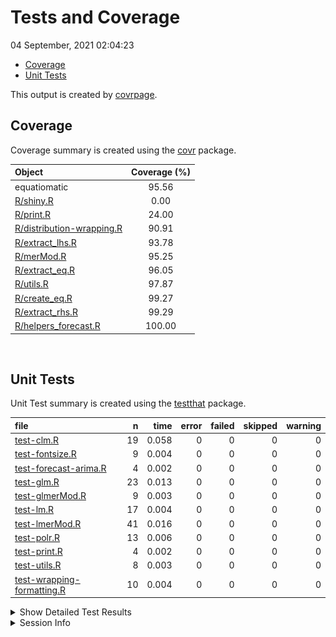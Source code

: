 Tests and Coverage
================
04 September, 2021 02:04:23

  - [Coverage](#coverage)
  - [Unit Tests](#unit-tests)

This output is created by
[covrpage](https://github.com/yonicd/covrpage).

## Coverage

Coverage summary is created using the
[covr](https://github.com/r-lib/covr) package.

| Object                                                    | Coverage (%) |
| :-------------------------------------------------------- | :----------: |
| equatiomatic                                              |    95.56     |
| [R/shiny.R](../R/shiny.R)                                 |     0.00     |
| [R/print.R](../R/print.R)                                 |    24.00     |
| [R/distribution-wrapping.R](../R/distribution-wrapping.R) |    90.91     |
| [R/extract\_lhs.R](../R/extract_lhs.R)                    |    93.78     |
| [R/merMod.R](../R/merMod.R)                               |    95.25     |
| [R/extract\_eq.R](../R/extract_eq.R)                      |    96.05     |
| [R/utils.R](../R/utils.R)                                 |    97.87     |
| [R/create\_eq.R](../R/create_eq.R)                        |    99.27     |
| [R/extract\_rhs.R](../R/extract_rhs.R)                    |    99.29     |
| [R/helpers\_forecast.R](../R/helpers_forecast.R)          |    100.00    |

<br>

## Unit Tests

Unit Test summary is created using the
[testthat](https://github.com/r-lib/testthat) package.

| file                                                              |  n |  time | error | failed | skipped | warning |
| :---------------------------------------------------------------- | -: | ----: | ----: | -----: | ------: | ------: |
| [test-clm.R](testthat/test-clm.R)                                 | 19 | 0.058 |     0 |      0 |       0 |       0 |
| [test-fontsize.R](testthat/test-fontsize.R)                       |  9 | 0.004 |     0 |      0 |       0 |       0 |
| [test-forecast-arima.R](testthat/test-forecast-arima.R)           |  4 | 0.002 |     0 |      0 |       0 |       0 |
| [test-glm.R](testthat/test-glm.R)                                 | 23 | 0.013 |     0 |      0 |       0 |       0 |
| [test-glmerMod.R](testthat/test-glmerMod.R)                       |  9 | 0.003 |     0 |      0 |       0 |       0 |
| [test-lm.R](testthat/test-lm.R)                                   | 17 | 0.004 |     0 |      0 |       0 |       0 |
| [test-lmerMod.R](testthat/test-lmerMod.R)                         | 41 | 0.016 |     0 |      0 |       0 |       0 |
| [test-polr.R](testthat/test-polr.R)                               | 13 | 0.006 |     0 |      0 |       0 |       0 |
| [test-print.R](testthat/test-print.R)                             |  4 | 0.002 |     0 |      0 |       0 |       0 |
| [test-utils.R](testthat/test-utils.R)                             |  8 | 0.003 |     0 |      0 |       0 |       0 |
| [test-wrapping-formatting.R](testthat/test-wrapping-formatting.R) | 10 | 0.004 |     0 |      0 |       0 |       0 |

<details closed>

<summary> Show Detailed Test Results </summary>

| file                                                               | context | test                                                        | status | n |  time |
| :----------------------------------------------------------------- | :------ | :---------------------------------------------------------- | :----- | -: | ----: |
| [test-clm.R](testthat/test-clm.R#)                                 |         | colorizing works                                            | PASS   | 1 | 0.038 |
| [test-clm.R](testthat/test-clm.R#)                                 |         | Renaming Variables works                                    | PASS   | 2 | 0.014 |
| [test-clm.R](testthat/test-clm.R#)                                 |         | Math extraction works                                       | PASS   | 4 | 0.002 |
| [test-clm.R](testthat/test-clm.R#)                                 |         | Collapsing clm factors works                                | PASS   | 6 | 0.002 |
| [test-clm.R](testthat/test-clm.R#)                                 |         | Ordered models with clm work                                | PASS   | 5 | 0.002 |
| [test-clm.R](testthat/test-clm.R#)                                 |         | Unsupported CLMs create a message                           | PASS   | 1 | 0.000 |
| [test-fontsize.R](testthat/test-fontsize.R#)                       |         | font-size changes, lm                                       | PASS   | 3 | 0.001 |
| [test-fontsize.R](testthat/test-fontsize.R#)                       |         | font-size changes, lmer                                     | PASS   | 3 | 0.001 |
| [test-fontsize.R](testthat/test-fontsize.R#)                       |         | font-size changes, arima                                    | PASS   | 3 | 0.002 |
| [test-forecast-arima.R](testthat/test-forecast-arima.R#)           |         | Basic ARIMA model functions                                 | PASS   | 2 | 0.001 |
| [test-forecast-arima.R](testthat/test-forecast-arima.R#)           |         | Regression w/ ARIMA Errors functions                        | PASS   | 2 | 0.001 |
| [test-glm.R](testthat/test-glm.R#)                                 |         | colorizing works                                            | PASS   | 4 | 0.002 |
| [test-glm.R](testthat/test-glm.R#)                                 |         | Renaming Variables works                                    | PASS   | 1 | 0.000 |
| [test-glm.R](testthat/test-glm.R#)                                 |         | Math extraction works                                       | PASS   | 2 | 0.001 |
| [test-glm.R](testthat/test-glm.R#)                                 |         | Collapsing glm factors works                                | PASS   | 4 | 0.002 |
| [test-glm.R](testthat/test-glm.R#)                                 |         | Logistic regression works                                   | PASS   | 1 | 0.000 |
| [test-glm.R](testthat/test-glm.R#)                                 |         | Probit regression works                                     | PASS   | 2 | 0.001 |
| [test-glm.R](testthat/test-glm.R#)                                 |         | Unsupported GLMs create a message                           | PASS   | 1 | 0.001 |
| [test-glm.R](testthat/test-glm.R#)                                 |         | Distribution-based equations work                           | PASS   | 3 | 0.002 |
| [test-glm.R](testthat/test-glm.R#)                                 |         | Weights work                                                | PASS   | 1 | 0.001 |
| [test-glm.R](testthat/test-glm.R#)                                 |         | non-binomial regression works                               | PASS   | 4 | 0.003 |
| [test-glmerMod.R](testthat/test-glmerMod.R#)                       |         | Checking for random/fixed effects works                     | PASS   | 1 | 0.000 |
| [test-glmerMod.R](testthat/test-glmerMod.R#)                       |         | colorizing works                                            | PASS   | 2 | 0.000 |
| [test-glmerMod.R](testthat/test-glmerMod.R#)                       |         | Renaming Variables works                                    | PASS   | 1 | 0.000 |
| [test-glmerMod.R](testthat/test-glmerMod.R#)                       |         | Standard Poisson regression models work                     | PASS   | 2 | 0.001 |
| [test-glmerMod.R](testthat/test-glmerMod.R#)                       |         | Poisson regression models with an offset work               | PASS   | 2 | 0.001 |
| [test-glmerMod.R](testthat/test-glmerMod.R#)                       |         | Binomial Logistic Regression models work                    | PASS   | 1 | 0.001 |
| [test-lm.R](testthat/test-lm.R#)                                   |         | Dropping intercept notation works                           | PASS   | 1 | 0.001 |
| [test-lm.R](testthat/test-lm.R#)                                   |         | colorizing works                                            | PASS   | 1 | 0.000 |
| [test-lm.R](testthat/test-lm.R#)                                   |         | Renaming Variables works                                    | PASS   | 1 | 0.000 |
| [test-lm.R](testthat/test-lm.R#)                                   |         | Math extraction works                                       | PASS   | 3 | 0.001 |
| [test-lm.R](testthat/test-lm.R#)                                   |         | Collapsing lm factors works                                 | PASS   | 2 | 0.001 |
| [test-lm.R](testthat/test-lm.R#)                                   |         | Labeling works                                              | PASS   | 1 | 0.000 |
| [test-lm.R](testthat/test-lm.R#)                                   |         | Simple lm models work                                       | PASS   | 3 | 0.001 |
| [test-lm.R](testthat/test-lm.R#)                                   |         | Interactions work                                           | PASS   | 2 | 0.000 |
| [test-lm.R](testthat/test-lm.R#)                                   |         | Custom Greek works                                          | PASS   | 2 | 0.000 |
| [test-lm.R](testthat/test-lm.R#)                                   |         | Hat is escaped correctly                                    | PASS   | 1 | 0.000 |
| [test-lmerMod.R](testthat/test-lmerMod.R#)                         |         | Checking for random/fixed effects works                     | PASS   | 1 | 0.000 |
| [test-lmerMod.R](testthat/test-lmerMod.R#)                         |         | colorizing works                                            | PASS   | 3 | 0.002 |
| [test-lmerMod.R](testthat/test-lmerMod.R#)                         |         | Math extraction works                                       | PASS   | 4 | 0.001 |
| [test-lmerMod.R](testthat/test-lmerMod.R#)                         |         | Implicit ID variables are handled                           | PASS   | 1 | 0.001 |
| [test-lmerMod.R](testthat/test-lmerMod.R#)                         |         | Renaming Variables works                                    | PASS   | 1 | 0.000 |
| [test-lmerMod.R](testthat/test-lmerMod.R#)                         |         | Really big models work                                      | PASS   | 1 | 0.000 |
| [test-lmerMod.R](testthat/test-lmerMod.R#)                         |         | Categorical variable level parsing works (from issue \#140) | PASS   | 1 | 0.001 |
| [test-lmerMod.R](testthat/test-lmerMod.R#)                         |         | Unconditional lmer models work                              | PASS   | 3 | 0.001 |
| [test-lmerMod.R](testthat/test-lmerMod.R#)                         |         | Level 1 predictors work                                     | PASS   | 2 | 0.001 |
| [test-lmerMod.R](testthat/test-lmerMod.R#)                         |         | Mean separate works as expected                             | PASS   | 2 | 0.001 |
| [test-lmerMod.R](testthat/test-lmerMod.R#)                         |         | Wrapping works as expected                                  | PASS   | 1 | 0.000 |
| [test-lmerMod.R](testthat/test-lmerMod.R#)                         |         | Unstructured variance-covariances work as expected          | PASS   | 5 | 0.001 |
| [test-lmerMod.R](testthat/test-lmerMod.R#)                         |         | Group-level predictors work as expected                     | PASS   | 3 | 0.001 |
| [test-lmerMod.R](testthat/test-lmerMod.R#)                         |         | Interactions work as expected                               | PASS   | 5 | 0.002 |
| [test-lmerMod.R](testthat/test-lmerMod.R#)                         |         | Alternate random effect VCV structures work                 | PASS   | 3 | 0.001 |
| [test-lmerMod.R](testthat/test-lmerMod.R#)                         |         | Nested model syntax works                                   | PASS   | 3 | 0.001 |
| [test-lmerMod.R](testthat/test-lmerMod.R#)                         |         | use\_coef works                                             | PASS   | 1 | 0.001 |
| [test-lmerMod.R](testthat/test-lmerMod.R#)                         |         | return variances works                                      | PASS   | 1 | 0.001 |
| [test-polr.R](testthat/test-polr.R#)                               |         | colorizing works                                            | PASS   | 1 | 0.001 |
| [test-polr.R](testthat/test-polr.R#)                               |         | Renaming Variables works                                    | PASS   | 1 | 0.000 |
| [test-polr.R](testthat/test-polr.R#)                               |         | Math extraction works                                       | PASS   | 2 | 0.001 |
| [test-polr.R](testthat/test-polr.R#)                               |         | Collapsing polr factors works                               | PASS   | 4 | 0.002 |
| [test-polr.R](testthat/test-polr.R#)                               |         | Ordered logistic regression works                           | PASS   | 5 | 0.002 |
| [test-print.R](testthat/test-print.R#)                             |         | Equation is printed correctly                               | PASS   | 2 | 0.001 |
| [test-print.R](testthat/test-print.R#)                             |         | Equation is knit\_print-ed correctly                        | PASS   | 2 | 0.001 |
| [test-utils.R](testthat/test-utils.R#)                             |         | Strict mapply\_\* functions work                            | PASS   | 8 | 0.003 |
| [test-wrapping-formatting.R](testthat/test-wrapping-formatting.R#) |         | Coefficient digits work correctly                           | PASS   | 2 | 0.001 |
| [test-wrapping-formatting.R](testthat/test-wrapping-formatting.R#) |         | Wrapping works correctly                                    | PASS   | 8 | 0.003 |

</details>

<details>

<summary> Session Info </summary>

| Field    | Value                             |                                                                                                                                                                                                                                                                         |
| :------- | :-------------------------------- | :---------------------------------------------------------------------------------------------------------------------------------------------------------------------------------------------------------------------------------------------------------------------- |
| Version  | R version 4.1.1 (2021-08-10)      |                                                                                                                                                                                                                                                                         |
| Platform | x86\_64-apple-darwin17.0 (64-bit) | <a href="https://github.com/datalorax/equatiomatic/commit/ae37c6a277f65b0fc393edaaacca2d4488e751f4/checks" target="_blank"><span title="Built on Github Actions">![](https://github.com/metrumresearchgroup/covrpage/blob/actions/inst/logo/gh.png?raw=true)</span></a> |
| Running  | macOS Catalina 10.15.7            |                                                                                                                                                                                                                                                                         |
| Language | en\_US                            |                                                                                                                                                                                                                                                                         |
| Timezone | UTC                               |                                                                                                                                                                                                                                                                         |

| Package  | Version |
| :------- | :------ |
| testthat | 3.0.4   |
| covr     | 3.5.1   |
| covrpage | 0.1     |

</details>

<!--- Final Status : pass --->
